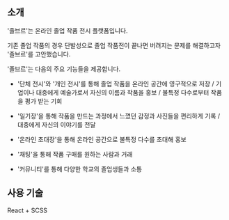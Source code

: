 ## 소개

'졸브르'는 온라인 졸업 작품 전시 플랫폼입니다.

기존 졸업 작품의 경우 단발성으로 졸업 작품전이 끝나면 버려지는 문제를 해결하고자 '졸브르'를 고안했습니다.

'졸브르'는 다음의 주요 기능들을 제공합니다.

- '단체 전시'와 '개인 전시'를 통해 졸업 작품을 온라인 공간에 영구적으로 저장 / 기업이나 대중에게 예술가로서 자신의 이름과 작품을 홍보 / 불특정 다수로부터 작품을 평가 받는 기회

- '일기장'을 통해 작품을 만드는 과정에서 느꼈던 감정과 사진들을 편리하게 기록 / 대중에게 자신의 이야기를 전달

- '온라인 초대장'을 통해 온라인 공간으로 불특정 다수를 초대해 홍보

- '채팅'을 통해 작품 구매를 원하는 사람과 거래

- '커뮤니티'를 통해 다양한 학교의 졸업생들과 소통

## 사용 기술

React + SCSS
